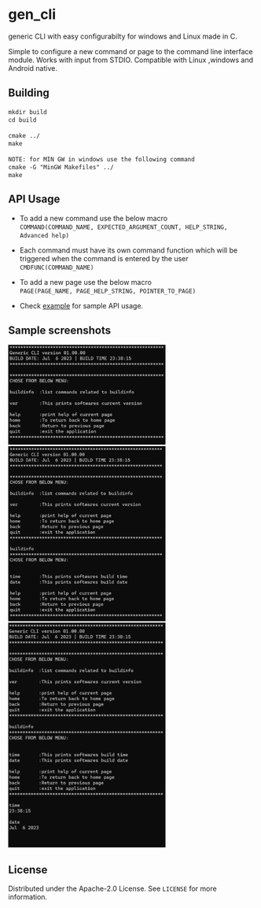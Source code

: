 # gen_cli
generic CLI with easy configurabilty for windows and Linux made in C.

Simple to configure a new command or page to the command line interface module. Works with input from STDIO.
Compatible with Linux ,windows and Android native. 

## Building

```shell
mkdir build 
cd build 

cmake ../
make

NOTE: for MIN GW in windows use the following command
cmake -G "MinGW Makefiles" ../
make

```
## API Usage

* To add a new command use the below macro   
`COMMAND(COMMAND_NAME, EXPECTED_ARGUMENT_COUNT, HELP_STRING, Advanced help)`  

* Each command must have its own command function which will be triggered when the command is entered by the user    
`CMDFUNC(COMMAND_NAME)`

* To add a new page use the below macro    
`PAGE(PAGE_NAME, PAGE_HELP_STRING, POINTER_TO_PAGE)`

* Check [example](https://github.com/ajaykrishna97/gen_cli/blob/main/CLI/src/main.c) for sample API usage.

## Sample screenshots

<img src="images/EXAMPLE_CLI_HOME.png" width="320">

<img src="images/EXAMPLE_CLI_HOME_2.png" width="320">

<img src="images/EXAMPLE_CLI_HOME_3.png" width="320">

<!-- LICENSE -->
## License

Distributed under the Apache-2.0 License. See `LICENSE` for more information.



